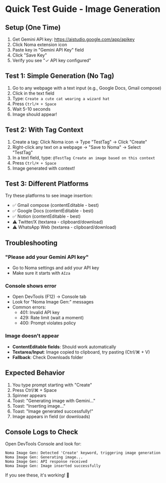 # Quick Test Guide - Image Generation

## Setup (One Time)
1. Get Gemini API key: https://aistudio.google.com/app/apikey
2. Click Noma extension icon
3. Paste key in "Gemini API Key" field
4. Click "Save Key"
5. Verify you see "✓ API key configured"

## Test 1: Simple Generation (No Tag)
1. Go to any webpage with a text input (e.g., Google Docs, Gmail compose)
2. Click in the text field
3. Type: `Create a cute cat wearing a wizard hat`
4. Press `Ctrl/⌘ + Space`
5. Wait 5-10 seconds
6. Image should appear!

## Test 2: With Tag Context
1. Create a tag: Click Noma icon → Type "TestTag" → Click "Create"
2. Right-click any text on a webpage → "Save to Noma" → Select "TestTag"
3. In a text field, type: `@TestTag Create an image based on this context`
4. Press `Ctrl/⌘ + Space`
5. Image generated with context!

## Test 3: Different Platforms
Try these platforms to see image insertion:
- ✅ Gmail compose (contentEditable - best)
- ✅ Google Docs (contentEditable - best)
- ✅ Notion (contentEditable - best)
- ⚠️ Twitter/X (textarea - clipboard/download)
- ⚠️ WhatsApp Web (textarea - clipboard/download)

## Troubleshooting

### "Please add your Gemini API key"
- Go to Noma settings and add your API key
- Make sure it starts with `AIza`

### Console shows error
- Open DevTools (F12) → Console tab
- Look for "Noma Image Gen:" messages
- Common errors:
  - 401: Invalid API key
  - 429: Rate limit (wait a moment)
  - 400: Prompt violates policy

### Image doesn't appear
- **ContentEditable fields**: Should work automatically
- **Textarea/Input**: Image copied to clipboard, try pasting (Ctrl/⌘ + V)
- **Fallback**: Check Downloads folder

## Expected Behavior
1. You type prompt starting with "Create"
2. Press Ctrl/⌘ + Space
3. Spinner appears
4. Toast: "Generating image with Gemini..."
5. Toast: "Inserting image..."
6. Toast: "Image generated successfully!"
7. Image appears in field (or downloads)

## Console Logs to Check
Open DevTools Console and look for:
```
Noma Image Gen: Detected 'Create' keyword, triggering image generation
Noma Image Gen: Generating image...
Noma Image Gen: API response received
Noma Image Gen: Image inserted successfully
```

If you see these, it's working! 🎉
